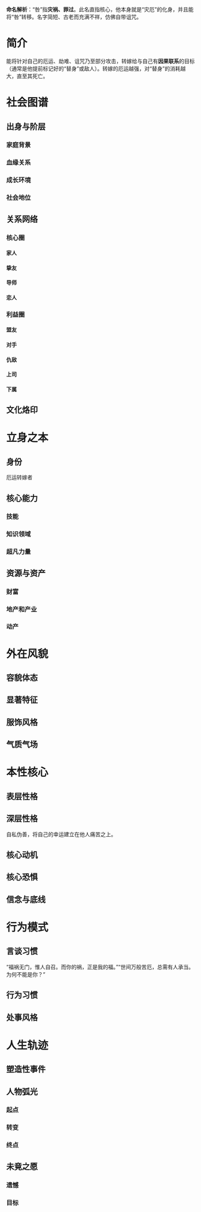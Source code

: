 **命名解析**：“咎”指**灾祸、罪过**。此名直指核心，他本身就是“灾厄”的化身，并且能将“咎”转移。名字简短、古老而充满不祥，仿佛自带诅咒。
# 简介
能将针对自己的厄运、劫难、诅咒乃至部分攻击，转嫁给与自己有**因果联系**的目标（通常是他提前标记好的“替身”或敌人）。转嫁的厄运越强，对“替身”的消耗越大，直至其死亡。
# 社会图谱
## 出身与阶层
### 家庭背景

### 血缘关系

### 成长环境

### 社会地位

## 关系网络
### 核心圈
#### 家人
#### 挚友
#### 导师

#### 恋人

### 利益圈
#### 盟友

#### 对手

#### 仇敌

#### 上司

#### 下属

## 文化烙印

# 立身之本
## 身份
厄运转嫁者
## 核心能力

### 技能

### 知识领域


### 超凡力量

## 资源与资产
### 财富


### 地产和产业


### 动产


# 外在风貌
## 容貌体态


## 显著特征

## 服饰风格


## 气质气场


# 本性核心
## 表层性格


## 深层性格

自私伪善，将自己的幸运建立在他人痛苦之上。
## 核心动机


## 核心恐惧


## 信念与底线

# 行为模式
## 言谈习惯

“福祸无门，惟人自召。而你的祸，正是我的福。”“世间万般苦厄，总需有人承当。为何不能是你？”
## 行为习惯


## 处事风格


# 人生轨迹
## 塑造性事件


## 人物弧光

### 起点

### 转变

### 终点


## 未竟之愿

### 遗憾

### 目标
